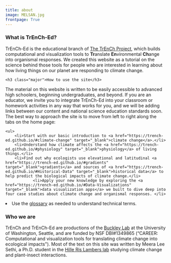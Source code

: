 ```yaml
---
title: about
image: MELSAN.jpg
frontpage: True
---
```


<section>
	<h3 class="major">What is TrEnCh-Ed?</h3>

<p>TrEnCh-Ed is the educational branch of <a href="https://trenchproject.github.io/" target="_blank">The TrEnCh Project</a>, which builds computational and visualization tools to <b>Tr</b>anslate <b>En</b>vironmental <b>Ch</b>ange into organismal responses. We created this website as a tutorial on the science behind those tools for people who are interested in learning about how living things on our planet are responding to climate change. </p>


	<h3 class="major">How to use the site</h3>

<p>The material on this website is written to be easily accessible to advanced high schoolers, beginning undergraduates, and beyond. If you are an educator, we invite you to integrate  TrEnCh-Ed into your classroom or homework activities in any way that works for you, and we will be adding links between our content and national science education standards soon. The best way to approach the site is to move from left to right along the tabs on the home page:

	<ul>
		<li>Start with our basic introduction to <a href="https://trench-ed.github.io/#climate-change" target="_blank">climate change</a>.</li>
		<li>Understand how climate affects the <a href="https://trench-ed.github.io/#physiology" target="_blank">physiology</a> of living things.</li>
		<li>Find out why ecologists use elevational and latitudinal <a href="https://trench-ed.github.io/#gradients" target="_blank">gradients</a> and sources of <a href="https://trench-ed.github.io/#Historical-Data" target="_blank">historical data</a> to help predict the biological impacts of climate change.</li>
				<li>Apply your new knowledge by exploring the <a href="https://trench-ed.github.io/#Data-Visualizations" target="_blank">data visualization apps</a> we built to dive deep into four case studies about climate change and organismal responses. </li>
<li> Use the <a href="https://trench-ed.github.io/#glossary" target="_blank">glossary</a> as needed to understand technical terms.</li>
	</ul>
	</p>

<h3 class="major">Who we are</h3>

<p>TrEnCh and TrEnCh-Ed are productions of the <a href="http://faculty.washington.edu/lbuckley/">Buckley Lab</a> at the University of Washington, Seattle, and are funded by NSF DBI#1349865 (“CAREER: Computational and visualization tools for translating climate change into ecological impacts"). Most of the text on this site was written by Meera Lee Sethi, a Ph.D. student in the <a href="https://faculty.washington.edu/jhrl/Index.html">Hille Ris Lambers lab</a> studying climate change and plant-insect interactions. </p>
